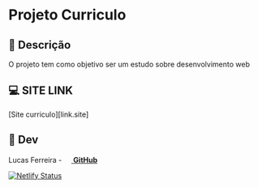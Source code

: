 # Projeto Curriculo

## 📜 Descrição
O projeto tem como objetivo ser um estudo sobre desenvolvimento web

## 💻 SITE LINK
[Site curriculo][link.site]

## 👥 Dev
Lucas Ferreira - [<img src=https://cdn.iconscout.com/icon/free/png-256/github-163-761603.png width="15" height="15"/> **GitHub**][link.github.lusca] </br>



[![Netlify Status](https://api.netlify.com/api/v1/badges/fcef6c13-7c5e-41e2-a39d-7fa6862f08bf/deploy-status)](https://app.netlify.com/sites/lucas-ferreira/deploys)

[link.site.githubpages]: <https://lucasfelip.github.io/curriculo/>
[link.github.lusca]: <https://github.com/LucasFelip>